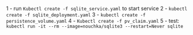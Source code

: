 1 - run `Kubectl create -f sqlite_service.yaml` to start service
2 - `kubectl create -f sqlite_deployment.yaml`
3 - `kubectl create -f persistence_volume.yaml`
4 - `Kubectl create -f pv_claim.yaml`
5 - test: `kubectl run -it --rm --image=nouchka/sqlite3 --restart=Never sqlite`
